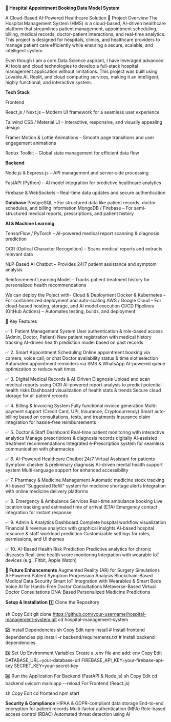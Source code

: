 **🏥 Hospital Appointment Booking Data Model System**

A Cloud-Based AI-Powered Healthcare Solution
🚀 Project Overview
The Hospital Management System (HMS) is a cloud-based, AI-driven healthcare platform that streamlines patient management, appointment scheduling, billing, medical records, doctor-patient interactions, and real-time analytics. This project is designed for hospitals, clinics, and healthcare providers to manage patient care efficiently while ensuring a secure, scalable, and intelligent system.

Even though I am a core Data Science aspirant, I have leveraged advanced AI tools and cloud technologies to develop a full-stack hospital management application without limitations. This project was built using Lovable.AI, Replit, and cloud computing services, making it an intelligent, highly functional, and interactive system.

**Tech Stack**

Frontend

React.js / Next.js – Modern UI framework for a seamless user experience

Tailwind CSS / Material UI – Interactive, responsive, and visually appealing design

Framer Motion & Lottie Animations – Smooth page transitions and user engagement animations

Redux Toolkit – Global state management for efficient data flow


**Backend**

Node.js & Express.js – API management and server-side processing

FastAPI (Python) – AI model integration for predictive healthcare analytics

Firebase & WebSockets – Real-time data updates and secure authentication


**Database**
PostgreSQL – For structured data like patient records, doctor schedules, and billing information
MongoDB / Firebase – For semi-structured medical reports, prescriptions, and patient history


**AI & Machine Learning**

TensorFlow / PyTorch – AI-powered medical report scanning & diagnosis prediction

OCR (Optical Character Recognition) – Scans medical reports and extracts relevant data

NLP-Based AI Chatbot – Provides 24/7 patient assistance and symptom analysis

Reinforcement Learning Model – Tracks patient treatment history for personalized health recommendations

We can deploy the Poject with-
Cloud & Deployment
Docker & Kubernetes – For containerized deployment and auto-scaling
AWS / Google Cloud – For cloud-based hosting, storage, and AI model execution
CI/CD Pipelines (GitHub Actions) – Automates testing, builds, and deployment



🎯 Key Features

✅ 1. Patient Management System
User authentication & role-based access (Admin, Doctor, Patient)
New patient registration with medical history tracking
AI-driven health prediction model based on past records

✅ 2. Smart Appointment Scheduling
Online appointment booking via camera, voice call, or chat
Doctor availability status & time slot selection
Automated appointment reminders via SMS & WhatsApp
AI-powered queue optimization to reduce wait times

✅ 3. Digital Medical Records & AI-Driven Diagnosis
Upload and scan medical reports using OCR
AI-powered report analysis to predict potential health risks
Dashboard visualization of health stats & trends
Secure cloud storage for all patient records

✅ 4. Billing & Invoicing System
Fully functional invoice generation
Multi-payment support (Credit Card, UPI, Insurance, Cryptocurrency)
Smart auto-billing based on consultations, tests, and treatments
Insurance claim integration for hassle-free reimbursements

✅ 5. Doctor & Staff Dashboard
Real-time patient monitoring with interactive analytics
Manage prescriptions & diagnosis records digitally
AI-assisted treatment recommendations
Integrated e-Prescription system for seamless communication with pharmacies

✅ 6. AI-Powered Healthcare Chatbot
24/7 Virtual Assistant for patients
Symptom checker & preliminary diagnosis
AI-driven mental health support system
Multi-language support for enhanced accessibility

✅ 7. Pharmacy & Medicine Management
Automatic medicine stock tracking
AI-based "Suggested Refill" system for medicine shortage alerts
Integration with online medicine delivery platforms

✅ 8. Emergency & Ambulance Services
Real-time ambulance booking
Live location tracking and estimated time of arrival (ETA)
Emergency contact integration for instant response

✅ 9. Admin & Analytics Dashboard
Complete hospital workflow visualization
Financial & revenue analytics with graphical insights
AI-based hospital resource & staff workload prediction
Customizable settings for roles, permissions, and UI themes

✅ 10. AI-Based Health Risk Prediction
Predictive analytics for chronic diseases
Real-time health score monitoring
Integration with wearable IoT devices (e.g., Fitbit, Apple Watch)


**📌 Future Enhancements**
Augmented Reality (AR) for Surgery Simulations
AI-Powered Patient Symptom Progression Analysis
Blockchain-Based Medical Data Security
Smart IoT Integration with Wearables & Smart Beds
Voice AI for Hands-Free Doctor Consultations
Metaverse-Based Virtual Doctor Consultations
DNA-Based Personalized Medicine Predictions


**Setup & Installation**
1️⃣ Clone the Repository

sh
Copy
Edit
git clone https://github.com/your-username/hospital-management-system.git
cd hospital-management-system

2️⃣ Install Dependencies
sh
Copy
Edit
npm install   # Install frontend dependencies
pip install -r backend/requirements.txt   # Install backend dependencies

3️⃣ Set Up Environment Variables
Create a .env file and add:
env
Copy
Edit
DATABASE_URL=your-database-url
FIREBASE_API_KEY=your-firebase-api-key
SECRET_KEY=your-secret-key

4️⃣ Run the Application
For Backend (FastAPI & Node.js)
sh
Copy
Edit
cd backend
uvicorn main:app --reload
For Frontend (React.js)

sh
Copy
Edit
cd frontend
npm start


**Security & Compliance**
HIPAA & GDPR-compliant data storage
End-to-end encryption for patient records
Multi-factor authentication (MFA)
Role-based access control (RBAC)
Automated threat detection using AI






